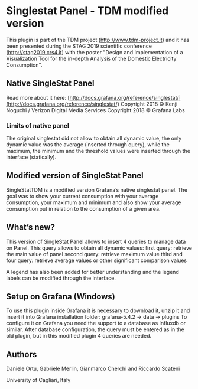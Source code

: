 # Singlestat Panel - TDM modified version

This plugin is part of the TDM project (http://www.tdm-project.it) and it has been presented during the STAG 2019 scientific conference (http://stag2019.crs4.it) with the poster "Design and Implementation of a Visualization Tool for the in-depth Analysis of the Domestic Electricity Consumption".

## Native  SingleStat Panel

Read more about it here:
[http://docs.grafana.org/reference/singlestat/](http://docs.grafana.org/reference/singlestat/)
Copyright 2018 © Kenji Noguchi / Verizon Digital Media Services
Copyright 2018 © Grafana Labs

### Limits of native panel

The original singlestat did not allow to obtain all dynamic value, the only dynamic value was the average (inserted through query), while the maximum, the minimum and the threshold values were inserted through the interface (statically).

## Modified version of SingleStat Panel

SingleStatTDM is a modified version Grafana’s native singlestat panel. The goal was to show your current consumption with your average consumption, your maximum and minimum and also show your average consumption put in relation to the consumption of a given area.

## What’s new?

This version of SingleStat Panel allows to insert 4 queries to manage data on Panel. This query allows to obtain all dynamic values:
first query: retrieve the main value of panel
second query: retrieve maximum value
third and four query: retrieve average values or other significant comparison values

A legend has also been added for better understanding and the legend labels can be modified through the interface.


## Setup on Grafana (Windows)

To use this plugin inside Grafana it is necessary to download it, unzip it and insert it into Grafana installation folder: grafana-5.4.2 -> data -> plugins 
To configure it on Grafana you need the support to a database as Influxdb or similar. After database configuration, the query must be entered as in the old plugin, but in this modified plugin 4 queries are needed.

## Authors
Daniele Ortu, Gabriele Merlin, Gianmarco Cherchi and Riccardo Scateni 

University of Cagliari, Italy
